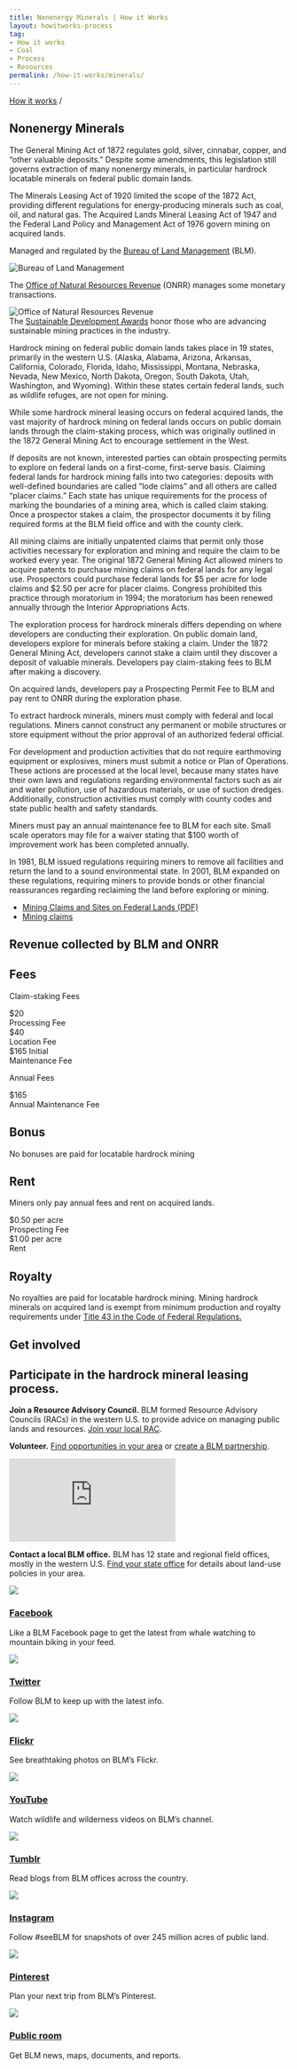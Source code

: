 ```yaml
---
title: Nonenergy Minerals | How it Works
layout: howitworks-process
tag:
- How it works
- Coal
- Process
- Resources
permalink: /how-it-works/minerals/
---
```


<section class="revenues_subpage-nav container"></section>

<section class="slab-beta revenues_subpage-intro_wrapper">

  <div class="container-page-wrapper revenues_subpage-intro">
		<div class="container revenues_subpage-intro_layout">
		  <div>
		    <a class="revenues_subpage-breadcrumb" href="/how-it-works/">How it works</a>
		    /
		  </div>
		  <h1>Nonenergy Minerals</h1>
      <p class="revenues_subpage-intro_text">The General Mining Act of 1872 regulates gold, silver, cinnabar, copper, and “other valuable deposits.” Despite some amendments, this legislation still governs extraction of many nonenergy minerals, in particular hardrock locatable minerals on federal public domain lands.</p>
      <p class="revenues_subpage-intro_text">The Minerals Leasing Act of 1920 limited the scope of the 1872 Act, providing different regulations for energy-producing minerals such as coal, oil, and natural gas. The Acquired Lands Mineral Leasing Act of 1947 and the Federal Land Policy and Management Act of 1976 govern mining on acquired lands.</p>
		</div>
		<div class="revenues_subpage-office_container revenues_subpage-office_container_layout">
		  <div class="revenues_subpage-office container">
		    <div class="revenues_subpage-office_text">
		      <p>Managed and regulated by the <span><a href="http://www.blm.gov/">Bureau of Land Management</a> (BLM)</span>.</p>
		    </div>
		    <div class="revenues_subpage-office_logos">
		      <img class="revenues_subpage-office_logo" src="/public/img/logos/BLM-mark.png" alt="Bureau of Land Management">
		    </div>
		  </div>
		  <div class="revenues_subpage-office container">
		    <div class="revenues_subpage-office_text">
		      <p>The <span><a href="http://www.onrr.gov/">Office of Natural Resources Revenue</a> (ONRR)</span> manages some monetary transactions.</p>
		    </div>
		    <div class="revenues_subpage-office_logos">
		      <img class="revenues_subpage-office_logo" src="/public/img/logos/ONRR-mark.svg" alt="Office of Natural Resources Revenue">
		    </div>
		  </div>
		</div>
  </div>
  <div class="revenues_subpage-steps minerals">
		<section class="container-outer">
			<did-you-know intro='Every year, BLM recognizes companies for fostering sustainable development practices.'><span>The <a href="https://www.blm.gov/programs/energy-and-minerals/mining-and-minerals">Sustainable Development Awards</a> honor those who are advancing sustainable mining practices in the industry.</span></did-you-know>
		  <div class="container">
		  	<process-group>
		  		<process-step stepId="1" stepName="Plan" expanded="true">
            <p>Hardrock mining on federal public domain lands takes place in 19 states, primarily in the western U.S. (Alaska, Alabama, Arizona, Arkansas, California, Colorado, Florida, Idaho, Mississippi, Montana, Nebraska, Nevada, New Mexico, North Dakota, Oregon, South Dakota, Utah, Washington, and Wyoming). Within these states certain federal lands, such as wildlife refuges, are not open for mining.</p>
            <p>While some hardrock mineral leasing occurs on federal acquired lands, the vast majority of hardrock mining on federal lands occurs on public domain lands through the claim-staking process, which was originally outlined in the 1872 General Mining Act to encourage settlement in the West.</p> 
          </process-step>
		  		<process-step stepId="2" stepName="Claim">
            <p>If deposits are not known, interested parties can obtain prospecting permits to explore on federal lands on a first-come, first-serve basis. Claiming federal lands for hardrock mining falls into two categories: deposits with well-defined boundaries are called “lode claims” and all others are called “placer claims.” Each state has unique requirements for the process of marking the boundaries of a mining area, which is called claim staking. Once a prospector stakes a claim, the prospector documents it by filing required forms at the BLM field office and with the county clerk.</p>
            <p>All mining claims are initially unpatented claims that permit only those activities necessary for exploration and mining and require the claim to be worked every year. The original 1872 General Mining Act allowed miners to acquire patents to purchase mining claims on federal lands for any legal use. Prospectors could purchase federal lands for $5 per acre for lode claims and $2.50 per acre for placer claims. Congress prohibited this practice through moratorium in 1994; the moratorium has been renewed annually through the Interior Appropriations Acts.</p>
          </process-step>
		  		<process-step stepId="3" stepName="Explore">
            <p>The exploration process for hardrock minerals differs depending on where developers are conducting their exploration. On public domain land, developers explore for minerals before staking a claim. Under the 1872 General Mining Act, developers cannot stake a claim until they discover a deposit of valuable minerals. Developers pay <glossary-term termKey="claim-staking fee">claim-staking fees</glossary-term> to BLM after making a discovery.</p>
            <p>On acquired lands, developers pay a Prospecting Permit Fee to BLM and pay <glossary-term>rent</glossary-term> to ONRR during the exploration phase.</p>
          </process-step>
		  		<process-step stepId="4" stepName="Develop">
            <p>To extract hardrock minerals, miners must comply with federal and local regulations. Miners cannot construct any permanent or mobile structures or store equipment without the prior approval of an authorized federal official.</p>
            <p>For development and production activities that do not require earthmoving equipment or explosives, miners must submit a notice or Plan of Operations. These actions are processed at the local level, because many states have their own laws and regulations regarding environmental factors such as air and water pollution, use of hazardous materials, or use of suction dredges. Additionally, construction activities must comply with county codes and state public health and safety standards.</p>
            <p>Miners must pay an annual maintenance fee to BLM for each site. Small scale operators may file for a waiver stating that $100 worth of improvement work has been completed annually.</p>
          </process-step>
		  		<process-step stepId="5" stepName="Decommission and reclaim">
            <p>In 1981, BLM issued regulations requiring miners to remove all facilities and return the land to a sound environmental state. In 2001, BLM expanded on these regulations, requiring miners to provide bonds or other financial reassurances regarding reclaiming the land before exploring or mining.</p>
          </process-step>
		  		<process-step stepName="Learn more">
            <ul class="list-bullet">
              <li><a href="https://www.blm.gov/sites/blm.gov/files/documents/files/PublicRoom_Mining_Claims_Brochure-2016.pdf">Mining Claims and Sites on Federal Lands (PDF)</a></li>
              <li><a href="https://www.blm.gov/programs/energy-and-minerals/mining-and-minerals/locatable-minerals/mining-claims">Mining claims</a></li>
            </ul>  
          </process-step>
		  	</process-group>
		  </div>
		</section>
  </div>
</section>
<div class="slab-beta revenues_page-forms">
	<section class="container-outer">
    <h1>Revenue collected by BLM and ONRR</h1>
    <div class="revenues_page-forms_options">
      <div>
        <h2>Fees</h2>
        <p class="revenues_page-forms_numbers_first">Claim-staking Fees</p>
        <p class="revenues_page-forms_numbers"><span>$20</span>
          <br>Processing Fee
          <br><span>$40</span>
          <br>Location Fee
          <br><span>$165</span> Initial
          <br>Maintenance Fee
        </p>
        <p class="revenues_page-forms_numbers_first">Annual Fees</p>
        <p class="revenues_page-forms_numbers"><span>$165</span>
        <br>Annual Maintenance Fee
        </p>
      </div>
      <div>
        <h2>Bonus</h2>
        <p>No bonuses are paid for locatable hardrock mining</p>
      </div>
      <div>
        <h2>Rent</h2>
        <p>Miners only pay annual fees and rent on acquired lands.</p>
        <p class="revenues_page-forms_numbers_last"><span>$0.50</span> per acre
        <br>Prospecting Fee
        <br><span>$1.00</span> per acre
        <br>Rent</p>
      </div>
      <div>
        <h2>Royalty</h2>
        <p>No royalties are paid for locatable hardrock mining. Mining hardrock minerals on acquired land is exempt from minimum production and royalty requirements under <a href="http://www.gpo.gov/fdsys/pkg/CFR-2011-title43-vol2/xml/CFR-2011-title43-vol2-part3500-subpart3504.xml">Title 43 in the Code of Federal Regulations.</a></p>
      </div>
    </div>
  </section>
</div>
<div class="slab-alpha revenues_subpage-involved">
  <section class="container-outer">
    <div class="container-left-4">
      <h1>Get involved</h1>
      <h2 class="h4">Participate in the hardrock mineral leasing process.</h2>
    </div>
    <div class="container-right-8">
      <div class="revenues_subpage-involved_participate">
        <div class="container-half container-half-space">
          <p><strong>Join a Resource Advisory Council.</strong> BLM formed <glossary-term termKey="resource advisory council (rac)">Resource Advisory Councils</glossary-term> (RACs) in the western U.S. to provide advice on managing public lands and resources. <a href="https://www.blm.gov/get-involved/resource-advisory-council/near-you">Join your local RAC</a>.</p>
          <p><strong>Volunteer.</strong> <a href="http://volunteer.gov/index.cfm">Find opportunities in your area</a> or <a href="https://www.blm.gov/get-involved/partnerships">create a BLM partnership</a>.</p>
        </div>
        <div class="container-half revenues_subpage-involved_video">
          <iframe title="get involved video" src="https://www.youtube.com/embed/gdalYBS1lPE" frameborder="0" allowfullscreen></iframe>
          <p><strong>Contact a local BLM office.</strong> BLM has 12 state and regional field offices, mostly in the western U.S. <a href="https://www.blm.gov/locations">Find your state office</a> for details about land-use policies in your area.</p>
        </div>
      </div>
      <div>
        <div class="revenues_subpage-involved_option">
          <a class="link-no_under" href="https://www.facebook.com/BLMNational/">
            <img src="/public/img/icons/facebook.svg" class="u-padding-right icon-medium"/>
            <h3>Facebook</h3>
          </a>
          <p>Like a BLM Facebook page to get the latest from whale watching to mountain biking in your feed.</p>
        </div>
        <div class="revenues_subpage-involved_option">
          <a class="link-no_under" href="https://twitter.com/BLMNational">
            <img src="/public/img/icons/twitter.svg" class="u-padding-right icon-medium"/>
            <h3>Twitter</h3>
          </a>
          <p>Follow BLM to keep up with the latest info.</p>
        </div>
        <div class="revenues_subpage-involved_option">
          <a class="link-no_under" href="https://www.flickr.com/photos/mypubliclands/">
            <img src="/public/img/icons/flickr.svg" class="u-padding-right icon-medium"/>
            <h3>Flickr</h3>
          </a>
          <p>See breathtaking photos on BLM’s Flickr.</p>
        </div>
        <div class="revenues_subpage-involved_option">
          <a class="link-no_under" href="https://www.youtube.com/user/BLMNational">
            <img src="/public/img/icons/youtube-play.svg" class="u-padding-right icon-medium"/>
            <h3>YouTube</h3>
          </a>
          <p>Watch wildlife and wilderness videos on BLM’s channel.</p>
        </div>
      </div>
      <div>
        <div class="revenues_subpage-involved_option">
          <a class="link-no_under" href="http://mypubliclands.tumblr.com/">
            <img src="/public/img/icons/tumblr.svg" class="u-padding-right icon-medium"/>
            <h3>Tumblr</h3>
          </a>
          <p>Read blogs from BLM offices across the country.</p>
        </div>
        <div class="revenues_subpage-involved_option">
          <a class="link-no_under" href="https://instagram.com/mypubliclands/">
            <img src="/public/img/icons/instagram.svg" class="u-padding-right icon-medium"/>
            <h3>Instagram</h3>
          </a>
          <p>Follow #seeBLM for snapshots of over 245 million acres of public land.</p>
        </div>
        <div class="revenues_subpage-involved_option">
          <a class="link-no_under" href="https://www.pinterest.com/mypubliclands/">
            <img src="/public/img/icons/pinterest.svg" class="u-padding-right icon-medium"/>
            <h3>Pinterest</h3>
          </a>
          <p>Plan your next trip from BLM’s Pinterest.</p>
        </div>
        <div class="revenues_subpage-involved_option">
          <a class="link-no_under" href="https://www.blm.gov/public-room">
            <img src="/public/img/icons/info.svg" class="u-padding-right icon-medium"/>
            <h3>Public room</h3>
          </a>
          <p>Get BLM news, maps, documents, and reports.</p>
        </div>
      </div>
    </div>
  </section>
</div>